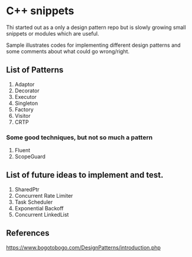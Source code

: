 # C++ snippets
Thi started out as a only a design pattern repo but is slowly growing small snippets or modules which are useful.

Sample illustrates codes for implementing different design patterns and some comments about what could go wrong/right.


## List of Patterns

1. Adaptor
2. Decorator
3. Executor
4. Singleton
5. Factory
6. Visitor
7. CRTP

### Some good techniques, but not so much a pattern

1. Fluent
2. ScopeGuard

## List of future ideas to implement and test.

1. SharedPtr
2. Concurrent Rate Limiter
3. Task Scheduler
4. Exponential Backoff
5. Concurrent LinkedList

## References
https://www.bogotobogo.com/DesignPatterns/introduction.php